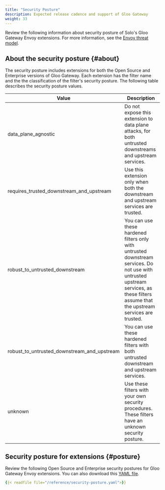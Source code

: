 ```yaml
---
title: "Security Posture"
description: Expected release cadence and support of Gloo Gateway
weight: 33
---
```


Review the following information about security posture of Solo's Gloo Gateway Envoy extensions. For more information, see the [Envoy threat model](https://www.envoyproxy.io/docs/envoy/latest/intro/arch_overview/security/threat_model).

## About the security posture {#about}

The security posture includes extensions for both the Open Source and Enterprise versions of Gloo Gateway. Each extension has the filter name and the the classification of the filter's security posture. The following table describes the security posture values.

| Value | Description |
| ----- | ----------- |
| data_plane_agnostic | Do not expose this extension to data plane attacks, for both untrusted downstreams and upstream services. |
| requires_trusted_downstream_and_upstream | Use this extension only when both the downstream and upstream services are trusted.|
| robust_to_untrusted_downstream | You can use these hardened filters only with untrusted downstream services. Do not use with untrusted upstream services, as these filters assume that the upstream services are trusted.|
| robust_to_untrusted_downstream_and_upstream | You can use these hardened filters with both untrusted downstream and upstream services.|
| unknown | Use these filters with your own security procedures. These filters have an unknown security posture. |

## Security posture for extensions {#posture}

Review the following Open Source and Enterprise security postures for Gloo Gateway Envoy extensions. You can also download this [YAML file](../security-posture.yaml).

```yaml
{{< readfile file="/reference/security-posture.yaml">}}
```
